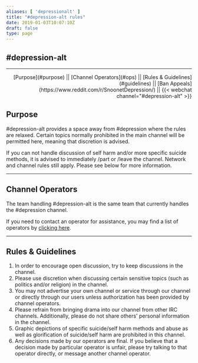 ```yaml
---
aliases: [ 'depressionalt' ]
title: "#depression-alt rules"
date: 2019-01-03T10:07:10Z
draft: false
type: page
---
```


## <a name="top">#depression-alt</a>
<hr>

<div align="right" float="right" padding-right="3px" margin="0">
[Purpose](#purpose) || [Channel Operators](#ops) || [Rules & Guidelines](#guidelines) || [Ban Appeals](https://www.reddit.com/r/SnoonetDepression/) || {{< webchat channel="#depression-alt" >}}
</div>

## <h2><a name="#purpose">Purpose</a></h2>
#depression-alt provides a space away from #depression where the rules are relaxed. Certain topics normally prohibited in the main channel will be permitted here, meaning that discretion is advised.

If you can not handle discussion of self harm and/or more specific suicide methods, it is advised to immediately /part or /leave the channel. Network and channel rules still apply. Please see below for more information.

<hr>

## <a name="#ops">Channel Operators</a>
The team handling #depression-alt is the same team that currently handles the #depression channel.

If you need to contact an operator for assistance, you may find a list of operators by [clicking here](/depression#ops).

<hr>

## <a name="#guidelines">Rules & Guidelines</a>
1. In order to encourage open discussion, try to keep discussions in the channel.
2. Please use discretion when discussing certain sensitive topics (such as politics and/or religion) in the channel.
3. You may not advertise your own channel or service through our channel or directly through our users unless authorization has been provided by channel operators.
4. Please refrain from bringing drama into our channel from other IRC channels. Additionally, please do not share others' personal information in the channel.
5. Graphic depictions of specific suicide/self harm methods and abuse as well as glorification of suicide/self harm are prohibited in this channel.
6. Any decisions made by our operators are final. If you believe that a decision made by particular operator is unfair, please try talking to that operator directly, or message another channel operator.

